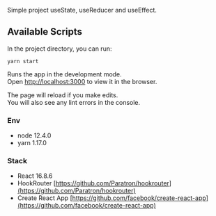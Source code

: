 Simple project useState, useReducer and useEffect.

## Available Scripts

In the project directory, you can run:

`yarn start`

Runs the app in the development mode.<br>
Open [http://localhost:3000](http://localhost:3000) to view it in the browser.

The page will reload if you make edits.<br>
You will also see any lint errors in the console.

### Env
- node 12.4.0
- yarn 1.17.0

### Stack
- React 16.8.6
- HookRouter [https://github.com/Paratron/hookrouter](https://github.com/Paratron/hookrouter)
- Create React App [https://github.com/facebook/create-react-app](https://github.com/facebook/create-react-app)
